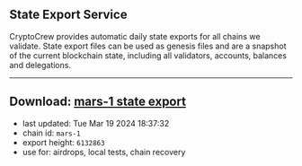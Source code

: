 ## State Export Service
CryptoCrew provides automatic daily state exports for all chains we validate. State export files can be used as genesis files and are a snapshot of the current blockchain state, including all validators, accounts, balances and delegations.

---
**Download: [mars-1 state export](https://dl-eu2.ccvalidators.com/SERVICE/mars/mars-1_export_6132863.json)**
---

- last updated: Tue Mar 19 2024 18:37:32
- chain id: `mars-1`
- export height: `6132863`
- use for: airdrops, local tests, chain recovery
